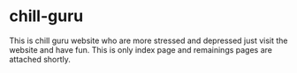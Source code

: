 # chill-guru
This is chill guru website who are more stressed and depressed just visit the website and have fun. This is only index page and remainings pages are attached shortly.
